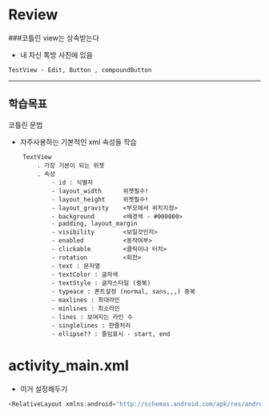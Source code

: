 # Review

###코틀린
view는 상속받는다
- 내 자신 톡방 사진에 있음
```
TestView - Edit, Button , compoundButton
```



-----------------------------------------------------

## 학습목표

코틀린 문법

- 자주사용하는 기본적인 xml 속성들 학습
```
    TextView
        . 가장 기본이 되는 위젯
        . 속성
            - id : 식별자
            - layout_width      위젯필수!
            - layout_height     위젯필수!
            - layout_gravity    <부모에서 위치지정>
            - background        <배경색 - #000000>
            - padding, layout_margin
            - visibility        <보일것인지>
            - enabled           <동작여부>
            - clickable         <클릭이나 터치>
            - rotation          <회전>
            - text : 문자열
            - textColor : 글자색
            - textStyle : 글자스타일 (중복)
            - typeace : 폰트설정 (normal, sans,,,) 중복
            - maxlines : 최대라인
            - minlines : 최소라인
            - lines : 보여지는 라인 수
            - singlelines : 한줄처리
            - ellipse?? : 줄임표시 - start, end
```

# activity_main.xml
- 이거 설정해두기
``` kotlin
<RelativeLayout xmlns:android="http://schemas.android.com/apk/res/android" 
```
